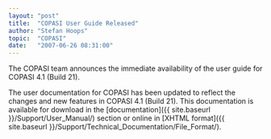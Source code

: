 ```yaml
---
layout: "post"
title:  "COPASI User Guide Released"
author: "Stefan Hoops"
topic:  "COPASI"
date:   "2007-06-26 08:31:00"
---
```


The COPASI team announces the immediate availability of the user guide for COPASI 4.1 (Build 21).

The user documentation for COPASI has been updated to reflect the changes and new features in 
COPASI 4.1 (Build 21). This documentation is available for download in the 
[documentation]({{ site.baseurl }}/Support/User_Manual/) section or online in 
[XHTML format]({{ site.baseurl }}/Support/Technical_Documentation/File_Format/).

